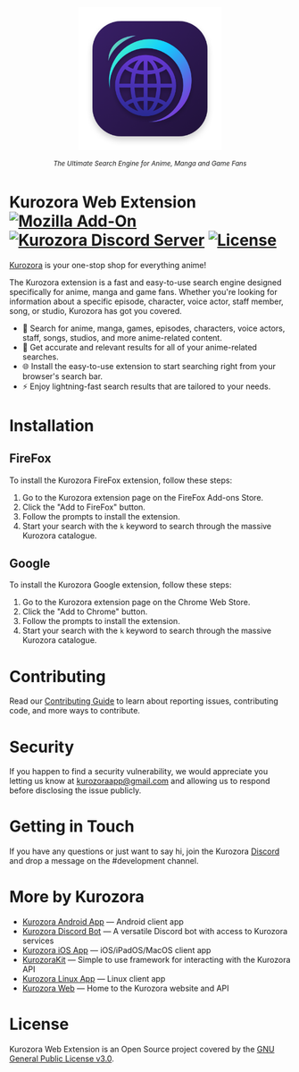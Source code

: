 <p align="center"><img src=".github/Assets/Kurozora.png" width="256px"></p>

<p align="center">
    <sup><em>The Ultimate Search Engine for Anime, Manga and Game Fans</em></sup>
</p>

# Kurozora Web Extension [![Mozilla Add-On](https://img.shields.io/badge/Mozilla%20Add--On-%23331e54?label=%20&logo=Firefox)](https://addons.mozilla.org/en-US/firefox/addon/kurozora) [![Kurozora Discord Server](https://img.shields.io/discord/449250093623934977?style=flat&label=&logo=Discord&logoColor=white&color=7289DA)](https://discord.gg/f3QFzGqsah) [![License](https://img.shields.io/badge/License-GPLv3-blue.svg?style=flat)](LICENSE)

[Kurozora](https://kurozora.app) is your one-stop shop for everything anime!

The Kurozora extension is a fast and easy-to-use search engine designed specifically for anime, manga and game fans. Whether you're looking for information about a specific episode, character, voice actor, staff member, song, or studio, Kurozora has got you covered.

- 🔎 Search for anime, manga, games, episodes, characters, voice actors, staff, songs, studios, and more anime-related content.
- 🎯 Get accurate and relevant results for all of your anime-related searches.
- 🌐 Install the easy-to-use extension to start searching right from your browser's search bar.
- ⚡️ Enjoy lightning-fast search results that are tailored to your needs.

# Installation

## FireFox
To install the Kurozora FireFox extension, follow these steps:

1. Go to the Kurozora extension page on the FireFox Add-ons Store.
2. Click the "Add to FireFox" button.
3. Follow the prompts to install the extension.
4. Start your search with the `k` keyword to search through the massive Kurozora catalogue.

## Google
To install the Kurozora Google extension, follow these steps:

1. Go to the Kurozora extension page on the Chrome Web Store.
2. Click the "Add to Chrome" button.
3. Follow the prompts to install the extension.
4. Start your search with the `k` keyword to search through the massive Kurozora catalogue.

# Contributing

Read our [Contributing Guide](CONTRIBUTING.md) to learn about reporting issues, contributing code, and more ways to contribute.

# Security

If you happen to find a security vulnerability, we would appreciate you letting us know at kurozoraapp@gmail.com and allowing us to respond before disclosing the issue publicly.

# Getting in Touch

If you have any questions or just want to say hi, join the Kurozora [Discord](https://discord.gg/f3QFzGqsah) and drop a message on the #development channel.

# More by Kurozora

- [Kurozora Android App](https://github.com/kurozora/kurozora-android) — Android client app
- [Kurozora Discord Bot](https://github.com/kurozora/kurozora-discord-bot) — A versatile Discord bot with access to Kurozora services
- [Kurozora iOS App](https://github.com/kurozora/kurozora-app) — iOS/iPadOS/MacOS client app
- [KurozoraKit](https://github.com/kurozora/KurozoraKit) — Simple to use framework for interacting with the Kurozora API
- [Kurozora Linux App](https://github.com/kurozora/kurozora-linux) — Linux client app
- [Kurozora Web](https://github.com/kurozora/kurozora-web) — Home to the Kurozora website and API

# License

Kurozora Web Extension is an Open Source project covered by the [GNU General Public License v3.0](LICENSE).

